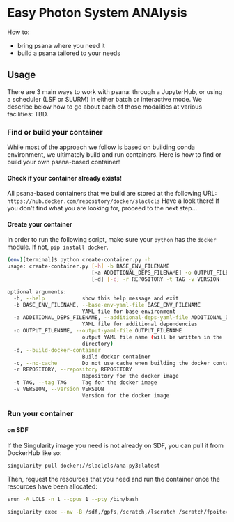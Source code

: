 # Easy Photon System ANAlysis

How to:
- bring psana where you need it
- build a psana tailored to your needs

## Usage

There are 3 main ways to work with psana: through a JupyterHub, or using a scheduler (LSF or SLURM) in either batch or interactive mode. We describe below how to go about each of those modalities at various facilities: TBD.

### Find or build your container
While most of the approach we follow is based on building conda environment, we ultimately build and run containers. Here is how to find or build your own psana-based container!

#### Check if your container already exists!

All psana-based containers that we build are stored at the following URL: `https://hub.docker.com/repository/docker/slaclcls`
Have a look there! If you don't find what you are looking for, proceed to the next step...

#### Create your container
In order to run the following script, make sure your `python` has the `docker` module. If not, `pip install docker`.

```bash
(env)[terminal]$ python create-container.py -h
usage: create-container.py [-h] -b BASE_ENV_FILENAME
                           [-a ADDITIONAL_DEPS_FILENAME] -o OUTPUT_FILENAME
                           [-d] [-c] -r REPOSITORY -t TAG -v VERSION

optional arguments:
  -h, --help            show this help message and exit
  -b BASE_ENV_FILENAME, --base-env-yaml-file BASE_ENV_FILENAME
                        YAML file for base environment
  -a ADDITIONAL_DEPS_FILENAME, --additional-deps-yaml-file ADDITIONAL_DEPS_FILENAME
                        YAML file for additional dependencies
  -o OUTPUT_FILENAME, --output-yaml-file OUTPUT_FILENAME
                        output YAML file name (will be written in the 'docker'
                        directory)
  -d, --build-docker-container
                        Build docker container
  -c, --no-cache        Do not use cache when building the docker container
  -r REPOSITORY, --repository REPOSITORY
                        Repository for the docker image
  -t TAG, --tag TAG     Tag for the docker image
  -v VERSION, --version VERSION
                        Version for the docker image
```

### Run your container

#### on SDF
If the Singularity image you need is not already on SDF, you can pull it from DockerHub like so:
```bash
singularity pull docker://slaclcls/ana-py3:latest
```
Then, request the resources that you need and run the container once the resources have been allocated:
```bash
srun -A LCLS -n 1 --gpus 1 --pty /bin/bash
```
```bash
singularity exec --nv -B /sdf,/gpfs,/scratch,/lscratch /scratch/fpoitevi/singularity_images/ana-py3_latest.sif /bin/bash
```
